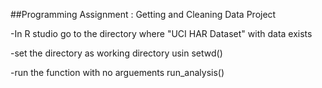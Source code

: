 ##Programming Assignment : Getting and Cleaning Data Project

-In R studio go to the directory where "UCI HAR Dataset" with data exists

-set the directory as working directory usin setwd()

-run the function with no arguements
run_analysis()
